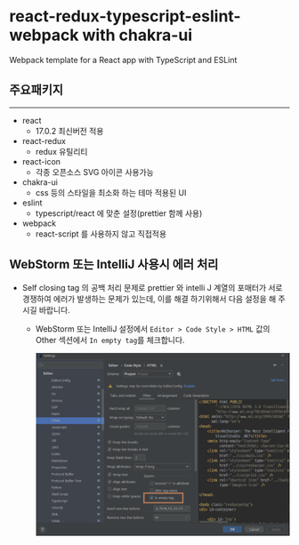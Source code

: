 # react-redux-typescript-eslint-webpack with chakra-ui

Webpack template for a React app with TypeScript and ESLint

## 주요패키지
<hr />

* react
    * 17.0.2 최신버전 적용
* react-redux
    * redux 유틸리티
* react-icon
    * 각종 오픈소스 SVG 아이콘 사용가능
* chakra-ui
    * css 등의 스타일을 최소화 하는 테마 적용된 UI
* eslint
    * typescript/react 에 맞춘 설정(prettier 함께 사용)
* webpack
    * react-script 를 사용하지 않고 직접적용

## WebStorm 또는 IntelliJ 사용시 에러 처리

* Self closing tag 의 공백 처리 문제로 prettier 와 intelli J 계열의 포매터가 서로 경쟁하여 에러가 발생하는 문제가 있는데, 이를 해결 하기위해서 다음 설정을 해 주시길 바랍니다.
    * WebStorm 또는 IntelliJ 설정에서 `Editor > Code Style > HTML` 값의 Other 섹션에서 `In empty tag`를 체크합니다.

      ![IntelliJ 설정 수정 위치](docs/intelli-html-in-empty-tag.png)
